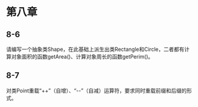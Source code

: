 # 第八章

## 8-6

请编写一个抽象类Shape，在此基础上派生出类Rectangle和Circle，二者都有计算对象面积的函数getArea()、计算对象周长的函数getPerim()。

## 8-7

对类Point重载“++”（自增）、“--”（自减）运算符，要求同时重载前缀和后缀的形式。
